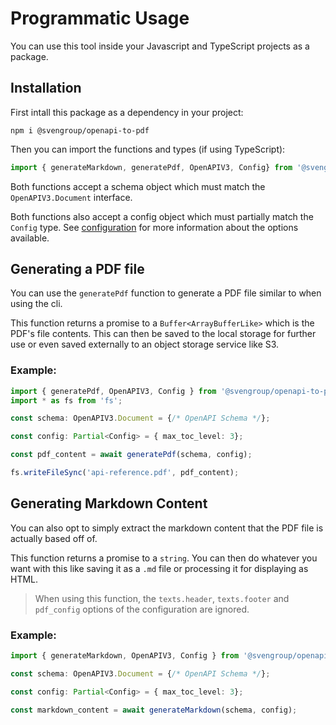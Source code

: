 # Programmatic Usage

You can use this tool inside your Javascript and TypeScript projects as a package.

## Installation

First intall this package as a dependency in your project:

```shell
npm i @svengroup/openapi-to-pdf
```

Then you can import the functions and types (if using TypeScript):

```ts
import { generateMarkdown, generatePdf, OpenAPIV3, Config} from '@svengroup/openapi-to-pdf';
```

Both functions accept a schema object which must match the `OpenAPIV3.Document` interface.

Both functions also accept a config object which must partially match the `Config` type. See [configuration](./Configuration.md) for more information about the options available.

## Generating a PDF file

You can use the `generatePdf` function to generate a PDF file similar to when using the cli. 

This function returns a promise to a `Buffer<ArrayBufferLike>` which is the PDF's file contents. This can then be saved to the local storage for further use or even saved externally to an object storage service like S3.

### Example:

```ts
import { generatePdf, OpenAPIV3, Config } from '@svengroup/openapi-to-pdf';
import * as fs from 'fs';

const schema: OpenAPIV3.Document = {/* OpenAPI Schema */};

const config: Partial<Config> = { max_toc_level: 3};

const pdf_content = await generatePdf(schema, config);

fs.writeFileSync('api-reference.pdf', pdf_content);

```

## Generating Markdown Content

You can also opt to simply extract the markdown content that the PDF file is actually based off of.

This function returns a promise to a `string`. You can then do whatever you want with this like saving it as a `.md` file or processing it for displaying as HTML.

> When using this function, the `texts.header`, `texts.footer` and `pdf_config` options of the configuration are ignored.

### Example:

```ts
import { generateMarkdown, OpenAPIV3, Config } from '@svengroup/openapi-to-pdf';

const schema: OpenAPIV3.Document = {/* OpenAPI Schema */};

const config: Partial<Config> = { max_toc_level: 3};

const markdown_content = await generateMarkdown(schema, config);

```
